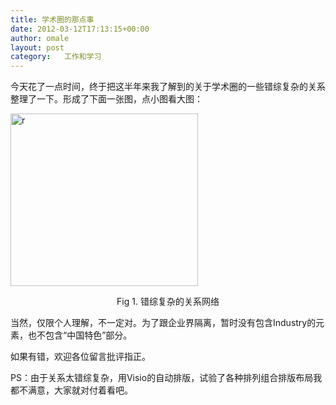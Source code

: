 ```yaml
---
title: 学术圈的那点事
date: 2012-03-12T17:13:15+00:00
author: omale
layout: post
category:   工作和学习  
---
```

今天花了一点时间，终于把这半年来我了解到的关于学术圈的一些错综复杂的关系整理了一下。形成了下面一张图，点小图看大图：

[<img class="aligncenter size-medium wp-image-10775" title="r" src="/uploads/2012/03/r-300x276.png" width="300" height="276"  />](/uploads/2012/03/r.png)

<p style="text-align: center;">
  Fig 1. 错综复杂的关系网络
</p>

 

当然，仅限个人理解，不一定对。为了跟企业界隔离，暂时没有包含Industry的元素，也不包含“中国特色”部分。

如果有错，欢迎各位留言批评指正。

PS：由于关系太错综复杂，用Visio的自动排版，试验了各种排列组合排版布局我都不满意，大家就对付着看吧。